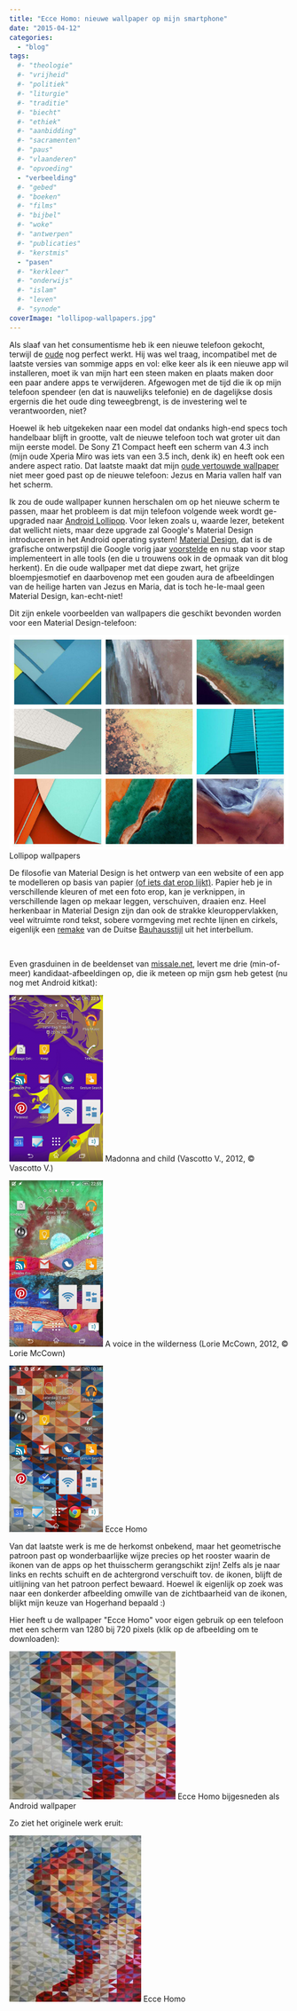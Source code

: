 ```yaml
---
title: "Ecce Homo: nieuwe wallpaper op mijn smartphone"
date: "2015-04-12"
categories: 
  - "blog"
tags:
  #- "theologie"
  #- "vrijheid"
  #- "politiek"
  #- "liturgie"
  #- "traditie"
  #- "biecht"
  #- "ethiek"
  #- "aanbidding"
  #- "sacramenten"
  #- "paus"
  #- "vlaanderen"
  #- "opvoeding"
  - "verbeelding"
  #- "gebed"
  #- "boeken"
  #- "films"
  #- "bijbel"
  #- "woke"
  #- "antwerpen"
  #- "publicaties"
  #- "kerstmis"
  - "pasen"
  #- "kerkleer"
  #- "onderwijs"
  #- "islam"
  #- "leven"
  #- "synode"
coverImage: "lollipop-wallpapers.jpg"
---
```


Als slaaf van het consumentisme heb ik een nieuwe telefoon gekocht, terwijl de [oude](/blog/de-navolging-van-christus-als-e-boek/ "De Navolging van Christus als e-boek") nog perfect werkt. Hij was wel traag, incompatibel met de laatste versies van sommige apps en vol: elke keer als ik een nieuwe app wil installeren, moet ik van mijn hart een steen maken en plaats maken door een paar andere apps te verwijderen. Afgewogen met de tijd die ik op mijn telefoon spendeer (en dat is nauwelijks telefonie) en de dagelijkse dosis ergernis die het oude ding teweegbrengt, is de investering wel te verantwoorden, niet?

Hoewel ik heb uitgekeken naar een model dat ondanks high-end specs toch handelbaar blijft in grootte, valt de nieuwe telefoon toch wat groter uit dan mijn eerste model. De Sony Z1 Compact heeft een scherm van 4.3 inch (mijn oude Xperia Miro was iets van een 3.5 inch, denk ik) en heeft ook een andere aspect ratio. Dat laatste maakt dat mijn [oude vertouwde wallpaper](/blog/android-wallpaper-voor-het-heilig-hart/) niet meer goed past op de nieuwe telefoon: Jezus en Maria vallen half van het scherm.

Ik zou de oude wallpaper kunnen herschalen om op het nieuwe scherm te passen, maar het probleem is dat mijn telefoon volgende week wordt ge-upgraded naar [Android Lollipop](http://www.android.com/versions/lollipop-5-0/ "Android Lollipop"). Voor leken zoals u, waarde lezer, betekent dat wellicht niets, maar deze upgrade zal Google's Material Design introduceren in het Android operating system! [Material Design](http://www.google.com/design/spec/material-design/introduction.html), dat is de grafische ontwerpstijl die Google vorig jaar [voorstelde](http://www.theverge.com/2014/6/25/5841044/material-design-new-google-interface-2014 "Material Design is Google's new visual look for Android, Chrome OS, and more") en nu stap voor stap implementeert in alle tools (en die u trouwens ook in de opmaak van dit blog herkent). En die oude wallpaper met dat diepe zwart, het grijze bloempjesmotief en daarbovenop met een gouden aura de afbeeldingen van de heilige harten van Jezus en Maria, dat is toch he-le-maal geen Material Design, kan-echt-niet!

Dit zijn enkele voorbeelden van wallpapers die geschikt bevonden worden voor een Material Design-telefoon:

![Lollipop wallpapers](images/lollipop-wallpapers.jpg) Lollipop wallpapers

De filosofie van Material Design is het ontwerp van een website of een app te modelleren op basis van papier [(of iets dat erop lijkt)](http://www.google.com/design/spec/what-is-material/material-properties.html#material-properties-physical-properties). Papier heb je in verschillende kleuren of met een foto erop, kan je verknippen, in verschillende lagen op mekaar leggen, verschuiven, draaien enz. Heel herkenbaar in Material Design zijn dan ook de strakke kleuroppervlakken, veel witruimte rond tekst, sobere vormgeving met rechte lijnen en cirkels, eigenlijk een [remake](https://medium.com/@smpetrey/the-new-bauhaus-and-material-design-ee03273c7882) van de Duitse [Bauhausstijl](http://www.bauhaus.de/de/bauhaus-archiv/) uit het interbellum.

 

Even grasduinen in de beeldenset van [missale.net](http://www.missale.net/nl), levert me drie (min-of-meer) kandidaat-afbeeldingen op, die ik meteen op mijn gsm heb getest (nu nog met Android kitkat):

![Madonna and child (Vascotto V., 2012, © Vascotto V.)](images/Screenshot-10_51PM-apr.-11-2015-169x300.png) Madonna and child (Vascotto V., 2012, © Vascotto V.)

![A voice in the wilderness (Lorie McCown, 2012, © Lorie McCown)](images/Screenshot-10_55PM-apr.-10-2015-169x300.png) A voice in the wilderness (Lorie McCown, 2012, © Lorie McCown)

![Ecce Homo](images/Screenshot-10_18AM-apr.-11-2015-169x300.png) Ecce Homo

Van dat laatste werk is me de herkomst onbekend, maar het geometrische patroon past op wonderbaarlijke wijze precies op het rooster waarin de ikonen van de apps op het thuisscherm gerangschikt zijn! Zelfs als je naar links en rechts schuift en de achtergrond verschuift tov. de ikonen, blijft de uitlijning van het patroon perfect bewaard. Hoewel ik eigenlijk op zoek was naar een donkerder afbeelding omwille van de zichtbaarheid van de ikonen, blijkt mijn keuze van Hogerhand bepaald :)

Hier heeft u de wallpaper "Ecce Homo" voor eigen gebruik op een telefoon met een scherm van 1280 bij 720 pixels (klik op de afbeelding om te downloaden):

[![Ecce Homo bijgesneden als Android wallpaper](images/ecce-homo-1440-1280-300x267.jpg)](images/ecce-homo-1440-1280.jpg) Ecce Homo bijgesneden als Android wallpaper

Zo ziet het originele werk eruit:

![Ecce Homo](images/ecce-homo-238x300.jpg) Ecce Homo

